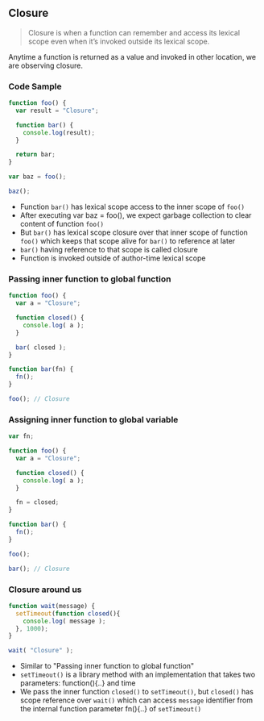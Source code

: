 ## Closure

> Closure is when a function can remember and access its lexical scope
even when it’s invoked outside its lexical scope.

Anytime a function is returned as a value and invoked in other location, we are observing closure.

### Code Sample

```js
function foo() {
  var result = "Closure";

  function bar() {
    console.log(result);
  }

  return bar;
}

var baz = foo();

baz();
```

- Function `bar()` has lexical scope access to the inner scope of `foo()`
- After executing var baz = foo(), we expect garbage collection to clear content of function `foo()`
- But `bar()` has lexical scope closure over that inner scope of function `foo()` which keeps that scope alive for `bar()` to reference at later
- `bar()` having reference to that scope is called closure
- Function is invoked outside of author-time lexical scope

### Passing inner function to global function

```js
function foo() {
  var a = "Closure";

  function closed() {
    console.log( a );
  }

  bar( closed );
}

function bar(fn) {
  fn();
}

foo(); // Closure
```

### Assigning inner function to global variable

```js
var fn;

function foo() {
  var a = "Closure";

  function closed() {
    console.log( a );
  }

  fn = closed;
}

function bar() {
  fn();
}

foo();

bar(); // Closure
```

### Closure around us

```js
function wait(message) {
  setTimeout(function closed(){
    console.log( message );
  }, 1000);
}

wait( "Closure" );
```

- Similar to "Passing inner function to global function"
- `setTimeout()` is a library method with an implementation that takes two parameters: function(){..} and time
- We pass the inner function `closed()` to `setTimeout()`, but `closed()` has scope reference over `wait()` which can access `message` identifier from the internal function parameter fn(){..} of `setTimeout()`
